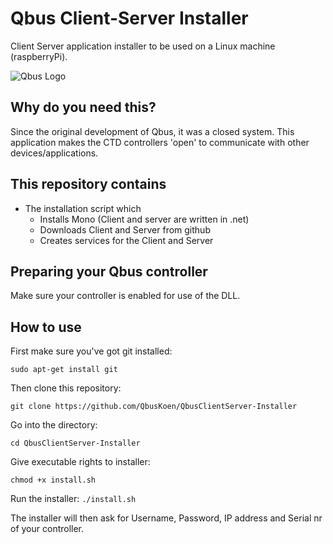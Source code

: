 # Qbus Client-Server Installer
 Client Server application installer to be used on a Linux machine (raspberryPi).

![Qbus Logo](https://github.com/QbusKoen/QbusClientServer-Installer/blob/main/images/Logo.JPG)

## Why do you need this?
Since the original development of Qbus, it was a closed system. This application makes the CTD controllers 'open' to communicate with other devices/applications.

## This repository contains
* The installation script which
  * Installs Mono (Client and server are written in .net)
  * Downloads Client and Server from github
  * Creates services for the Client and Server
 
## Preparing your Qbus controller
Make sure your controller is enabled for use of the DLL.
 
## How to use
First make sure you've got git installed:

```sudo apt-get install git```

Then clone this repository:

```git clone https://github.com/QbusKoen/QbusClientServer-Installer```

Go into the directory:

```cd QbusClientServer-Installer```

Give executable rights to installer:

```chmod +x install.sh```

Run the installer:
```./install.sh```

The installer will then ask for Username, Password, IP address and Serial nr of your controller.

